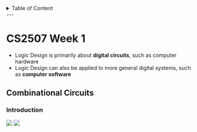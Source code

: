 <details>
<summary>Table of Content</summary>
<!-- TOC -->
</details>
---

# CS2507 Week 1

- Logic Design is primarily about **digital circuits**, such as computer hardware
- Logic Design can also be applied to more general digital systems, such as **computer software**

## Combinational Circuits

### Introduction

![](https://cdn.discordapp.com/attachments/471231303317192735/762657625560055818/output-onlinepngtools.png)
![](https://cdn.discordapp.com/attachments/471231303317192735/762657922140078080/output-onlinepngtools_1.png)
